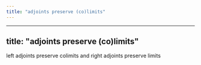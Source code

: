 ```yaml
---
title: "adjoints preserve (co)limits"
---
```


---
title: "adjoints preserve (co)limits"
---

left adjoints preserve colimits and right adjoints preserve limits
